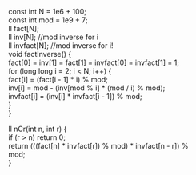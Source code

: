 const int N = 1e6 + 100;  
const int mod = 1e9 + 7;  
ll fact[N];  
ll inv[N]; //mod inverse for i  
ll invfact[N]; //mod inverse for i!  
void factInverse() {  
    fact[0] = inv[1] = fact[1] = invfact[0] = invfact[1] = 1;  
    for (long long i = 2; i < N; i++) {  
        fact[i] = (fact[i - 1] * i) % mod;  
        inv[i] = mod - (inv[mod % i] * (mod / i) % mod);  
        invfact[i] = (inv[i] * invfact[i - 1]) % mod;  
    }  
}  
  
ll nCr(int n, int r) {  
    if (r > n) return 0;  
    return (((fact[n] * invfact[r]) % mod) * invfact[n - r]) %  
           mod;  
}
